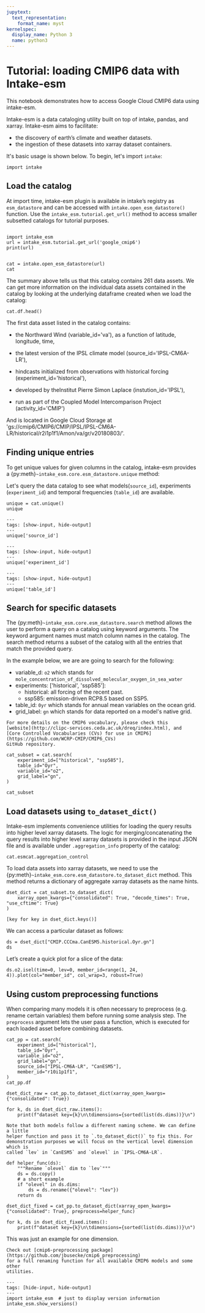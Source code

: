 ```yaml
---
jupytext:
  text_representation:
    format_name: myst
kernelspec:
  display_name: Python 3
  name: python3
---
```


# Tutorial: loading CMIP6 data with Intake-esm

This notebook demonstrates how to access Google Cloud CMIP6 data using intake-esm.

Intake-esm is a data cataloging utility built on top of intake, pandas, and
xarray. Intake-esm aims to facilitate:

- the discovery of earth’s climate and weather datasets.
- the ingestion of these datasets into xarray dataset containers.

It's basic usage is shown below. To begin, let's import `intake`:

```{code-cell} ipython3
import intake
```

## Load the catalog

At import time, intake-esm plugin is available in intake’s registry as
`esm_datastore` and can be accessed with `intake.open_esm_datastore()` function.
Use the `intake_esm.tutorial.get_url()` method to access smaller subsetted catalogs for tutorial purposes.

```{code-cell} ipython3

import intake_esm
url = intake_esm.tutorial.get_url('google_cmip6')
print(url)
```

```{code-cell} ipython3

cat = intake.open_esm_datastore(url)
cat
```

The summary above tells us that this catalog contains 261 data assets.
We can get more information on the individual data assets contained in the
catalog by looking at the underlying dataframe created when we load the catalog:

```{code-cell} ipython3
cat.df.head()
```

The first data asset listed in the catalog contains:

- the Northward Wind (variable_id='va'), as a function of latitude, longitude, time,

- the latest version of the IPSL climate model (source_id='IPSL-CM6A-LR'),

- hindcasts initialized from observations with historical forcing (experiment_id='historical'),

- developed by theInstitut Pierre Simon Laplace (instution_id='IPSL'),

- run as part of the Coupled Model Intercomparison Project (activity_id='CMIP')

And is located in Google Cloud Storage at 'gs://cmip6/CMIP6/CMIP/IPSL/IPSL-CM6A-LR/historical/r2i1p1f1/Amon/va/gr/v20180803/'.

## Finding unique entries

To get unique values for given columns in the catalog, intake-esm provides a
{py:meth}`~intake_esm.core.esm_datastore.unique` method:

Let's query the data catalog to see what models(`source_id`), experiments
(`experiment_id`) and temporal frequencies (`table_id`) are available.

```{code-cell} ipython3
unique = cat.unique()
unique
```

```{code-cell} ipython3
---
tags: [show-input, hide-output]
---
unique['source_id']
```

```{code-cell} ipython3
---
tags: [show-input, hide-output]
---
unique['experiment_id']
```

```{code-cell} ipython3
---
tags: [show-input, hide-output]
---
unique['table_id']
```

## Search for specific datasets

The {py:meth}`~intake_esm.core.esm_datastore.search` method allows the user to
perform a query on a catalog using keyword arguments. The keyword argument names
must match column names in the catalog. The search method returns a
subset of the catalog with all the entries that match the provided query.

In the example below, we are are going to search for the following:

- variable_d: `o2` which stands for
  `mole_concentration_of_dissolved_molecular_oxygen_in_sea_water`
- experiments: ['historical', 'ssp585']:
  - historical: all forcing of the recent past.
  - ssp585: emission-driven RCP8.5 based on SSP5.
- table_id: `0yr` which stands for annual mean variables on the ocean grid.
- grid_label: `gn` which stands for data reported on a model's native grid.

```{note}
For more details on the CMIP6 vocabulary, please check this
[website](http://clipc-services.ceda.ac.uk/dreq/index.html), and
[Core Controlled Vocabularies (CVs) for use in CMIP6](https://github.com/WCRP-CMIP/CMIP6_CVs)
GitHub repository.
```

```{code-cell} ipython3
cat_subset = cat.search(
    experiment_id=["historical", "ssp585"],
    table_id="Oyr",
    variable_id="o2",
    grid_label="gn",
)

cat_subset
```

## Load datasets using `to_dataset_dict()`

Intake-esm implements convenience utilities for loading the query results into
higher level xarray datasets. The logic for merging/concatenating the query
results into higher level xarray datasets is provided in the input JSON file and
is available under `.aggregation_info` property of the catalog:

```{code-cell} ipython3
cat.esmcat.aggregation_control
```

To load data assets into xarray datasets, we need to use the
{py:meth}`~intake_esm.core.esm_datastore.to_dataset_dict` method. This method
returns a dictionary of aggregate xarray datasets as the name hints.

```{code-cell} ipython3
dset_dict = cat_subset.to_dataset_dict(
    xarray_open_kwargs={"consolidated": True, "decode_times": True, "use_cftime": True}
)
```

```{code-cell} ipython3
[key for key in dset_dict.keys()]
```

We can access a particular dataset as follows:

```{code-cell} ipython3
ds = dset_dict["CMIP.CCCma.CanESM5.historical.Oyr.gn"]
ds
```

Let’s create a quick plot for a slice of the data:

```{code-cell} ipython3
ds.o2.isel(time=0, lev=0, member_id=range(1, 24, 4)).plot(col="member_id", col_wrap=3, robust=True)
```

## Using custom preprocessing functions

When comparing many models it is often necessary to preprocess (e.g. rename
certain variables) them before running some analysis step. The `preprocess`
argument lets the user pass a function, which is executed for each loaded asset
before combining datasets.

```{code-cell} ipython3
cat_pp = cat.search(
    experiment_id=["historical"],
    table_id="Oyr",
    variable_id="o2",
    grid_label="gn",
    source_id=["IPSL-CM6A-LR", "CanESM5"],
    member_id="r10i1p1f1",
)
cat_pp.df
```

```{code-cell} ipython3
dset_dict_raw = cat_pp.to_dataset_dict(xarray_open_kwargs={"consolidated": True})

for k, ds in dset_dict_raw.items():
    print(f"dataset key={k}\n\tdimensions={sorted(list(ds.dims))}\n")
```

```{note}
Note that both models follow a different naming scheme. We can define a little
helper function and pass it to `.to_dataset_dict()` to fix this. For
demonstration purposes we will focus on the vertical level dimension which is
called `lev` in `CanESM5` and `olevel` in `IPSL-CM6A-LR`.
```

```{code-cell} ipython3
def helper_func(ds):
    """Rename `olevel` dim to `lev`"""
    ds = ds.copy()
    # a short example
    if "olevel" in ds.dims:
        ds = ds.rename({"olevel": "lev"})
    return ds
```

```{code-cell} ipython3
dset_dict_fixed = cat_pp.to_dataset_dict(xarray_open_kwargs={"consolidated": True}, preprocess=helper_func)

for k, ds in dset_dict_fixed.items():
    print(f"dataset key={k}\n\tdimensions={sorted(list(ds.dims))}\n")
```

This was just an example for one dimension.

```{note}
Check out [cmip6-preprocessing package](https://github.com/jbusecke/cmip6_preprocessing)
for a full renaming function for all available CMIP6 models and some other
utilities.
```

```{code-cell} ipython3
---
tags: [hide-input, hide-output]
---
import intake_esm  # just to display version information
intake_esm.show_versions()
```
